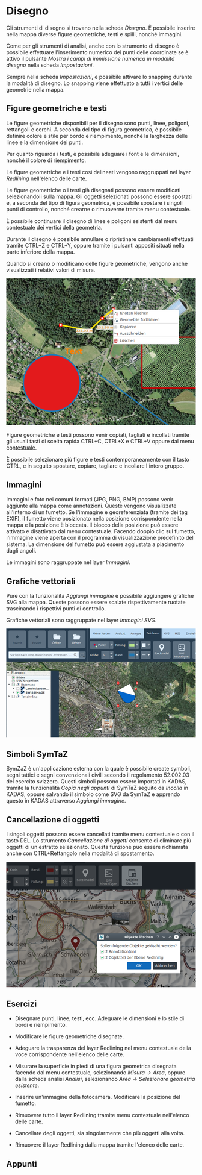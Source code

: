 # Disegno

Gli strumenti di disegno si trovano nella scheda *Disegno*. È possibile inserire nella mappa diverse figure geometriche, testi e spilli, nonché immagini.

Come per gli strumenti di analisi, anche con lo strumento di disegno è possibile effettuare l'inserimento numerico dei punti delle coordinate se è attivo il pulsante *Mostra i campi di immissione numerica in modalità disegno* nella scheda *Impostazioni*.

Sempre nella scheda *Impostazioni*, è possibile attivare lo snapping durante la modalità di disegno. Lo snapping viene effettuato a tutti i vertici delle geometrie nella mappa.

## Figure geometriche e testi

Le figure geometriche disponibili per il disegno sono punti, linee, poligoni, rettangoli e cerchi. A seconda del tipo di figura geometrica, è possibile definire colore e stile per bordo e riempi­mento, nonché la larghezza delle linee e la dimensione dei punti.

Per quanto riguarda i testi, è possibile adeguare i font e le dimensioni, nonché il colore di riempi­mento.

Le figure geometriche e i testi così delineati vengono raggruppati nel layer *Redlining* nell'elenco delle carte.

Le figure geometriche o i testi già disegnati possono essere modificati selezionandoli sulla mappa. Gli oggetti selezionati possono essere spostati e, a seconda del tipo di figura geo­metrica, è possibile spostare i singoli punti di controllo, nonché crearne o rimuoverne tramite menu contestuale.

È possibile continuare il disegno di linee e poligoni esistenti dal menu contestuale dei vertici della geometria.

Durante il disegno è possibile annullare o ripristinare cambiamenti effettuati tramite CTRL+Z e CTRL+Y, oppure tramite i pulsanti appositi situati nella parte inferiore della mappa.

Quando si creano o modificano delle figure geometriche, vengono anche visualizzati i relativi valori di misura.

<img src="../media/image6.png" />

Figure geometriche e testi possono venir copiati, tagliati e incollati tramite gli usuali tasti di scelta rapida CTRL+C, CTRL+X e CTRL+V oppure dal menu contestuale.

È possibile selezionare più figure e testi contemporaneamente con il tasto CTRL, e in seguito spostare, copiare, tagliare e incollare l'intero gruppo.

## Immagini

Immagini e foto nei comuni formati (JPG, PNG, BMP) possono venir aggiunte alla mappa come annotazioni. Queste vengono visualizzate all'interno di un fumetto. Se l'immagine è georeferenziata (tramite dei tag EXIF), il fumetto viene posizionato nella posizione corrispondente nella mappa e la posizione è bloccata. Il blocco della posizione può essere attivato e disattivato dal menu contestuale. Facendo doppio clic sul fumetto, l'immagine viene aperta con il programma di visualizzazione predefinito del sistema. La dimensione del fumetto può essere aggiustata a piacimento dagli angoli.


Le immagini sono raggruppate nel layer *Immagini*.

## Grafiche vettoriali

Pure con la funzionalità *Aggiungi immagine* è possibile aggiungere grafiche SVG alla mappa. Queste possono essere scalate rispettivamente ruotate trascinando i rispettivi punti di controllo.

Grafiche vettoriali sono raggruppate nel layer *Immagini SVG*.

<img src="../media/image7.png" />

## Simboli SymTaZ

SymZaZ è un'applicazione esterna con la quale è possibile create symboli, segni tattici e segni convenzionali civili secondo il regolamento 52.002.03 del esercito svizzero. Questi simboli possono essere importati in KADAS, tramite la funzionalità *Copia negli appunti* di SymTaZ seguito da *Incolla* in KADAS, oppure salvando il simbolo come SVG da SymTaZ e apprendo questo in KADAS attraverso *Aggiungi immagine*.

## Cancellazione di oggetti

I singoli oggetti possono essere cancellati tramite menu contestuale o con il tasto DEL. Lo stru­mento *Cancellazione di oggetti* consente di eliminare più oggetti di un estratto selezionato. Questa funzione può essere richiamata anche con CTRL+Rettangolo nella modalità di spostamento.

<img src="../media/image8.png" />

## Esercizi

-   Disegnare punti, linee, testi, ecc. Adeguare le dimensioni e lo stile di bordi e riempimento.

-   Modificare le figure geometriche disegnate.

-   Adeguare la trasparenza del layer Redlining nel menu contestuale della voce corrispon­dente nell'elenco delle carte.

-   Misurare la superficie in piedi di una figura geometrica disegnata facendo dal menu contestuale, selezionando *Misura → Area*, oppure dalla scheda analisi *Analisi*, selezionando *Area → Selezionare geometria esistente*.

-   Inserire un'immagine della fotocamera. Modificare la posizione del fumetto.

-   Rimuovere tutto il layer Redlining tramite menu contestuale nell'elenco delle carte.

-   Cancellare degli oggetti, sia singolarmente che più oggetti alla volta.

-   Rimuovere il layer Redlining dalla mappa tramite l'elenco delle carte.

## Appunti


